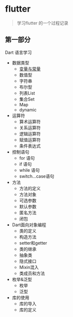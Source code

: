 # flutter
> 学习flutter 的一个过程记录

## 第一部分
Dart 语言学习
* 数据类型
    * [变量与常量](/Dart语言/数据类型/变量和常量.dart)
    * 数值型
    * 字符串
    * 布尔型
    * 列表List
    * 集合Set
    * Map
    * dynamic
* 运算符
    * 算术运算符
    * 关系运算符
    * 逻辑运算符
    * 赋值运算符
    * 条件表达式
* 控制语句
    * for 语句
    * if 语句
    * while 语句
    * switch...case语句
* 方法
    * 方法的定义
    * 方法对象
    * 可选参数
    * 默认参数
    * 匿名方法
    * 闭包
* Dart面向对象编程
    * 类的定义
    * 构造方法
    * setter和getter
    * 类的继承
    * 抽象类
    * 隐式接口
    * Mixin混入
    * 类成员和方法
* 枚举&泛型
    * 枚举
    * 泛型
* 库的使用
    * 库的导入
    * 库的定义

